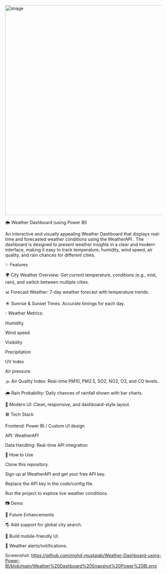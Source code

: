<img width="1203" height="676" alt="image" src="https://github.com/user-attachments/assets/aee3759b-822e-4fcd-a2fd-e8780ab5e681" />

🌦️ Weather Dashboard (using Power BI)

An interactive and visually appealing Weather Dashboard that displays real-time and forecasted weather conditions using the WeatherAPI
. The dashboard is designed to present weather insights in a clear and modern interface, making it easy to track temperature, humidity, wind speed, air quality, and rain chances for different cities.

✨ Features

🌍 City Weather Overview: Get current temperature, conditions (e.g., mist, rain), and switch between multiple cities.

📊 Forecast Weather: 7-day weather forecast with temperature trends.

☀️ Sunrise & Sunset Times: Accurate timings for each day.

💧 Weather Metrics:

Humidity

Wind speed

Visibility

Precipitation

UV Index

Air pressure

🌫️ Air Quality Index: Real-time PM10, PM2.5, SO2, NO2, O3, and CO levels.

🌧️ Rain Probability: Daily chances of rainfall shown with bar charts.

🎨 Modern UI: Clean, responsive, and dashboard-style layout.

🛠️ Tech Stack

Frontend: Power BI / Custom UI design

API: WeatherAPI

Data Handling: Real-time API integration

🚀 How to Use

Clone this repository.

Sign up at WeatherAPI
 and get your free API key.

Replace the API key in the code/config file.

Run the project to explore live weather conditions.

📷 Demo

📌 Future Enhancements

🌎 Add support for global city search.

📱 Build mobile-friendly UI.

🔔 Weather alerts/notifications.

Screenshot: https://github.com/mohd-mustajab/Weather-Dashboard-using-Power-BI/blob/main/Weather%20Dashboard%20Snapshot%20Power%20BI.png
